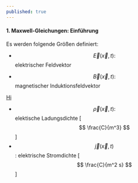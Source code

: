 ```yaml
---
published: true
---
```

#### 1. Maxwell-Gleichungen: Einführung

Es werden folgende Größen definiert:

- $$\vec E(\vec x,t) :$$ elektrischer Feldvektor

- $$\vec B(\vec x,t) :$$ magnetischer Induktionsfeldvektor


[Hi](https://upload.wikimedia.org/wikipedia/commons/0/0d/VFPt_Solenoid_correct2.svg "Magnetische Feldvektoren")

- $$\vec \rho(\vec x,t) :$$ elektische Ladungsdichte [ $$ \frac{C}{m^3} $$ ]
- $$\vec j(\vec x,t) $$ : elektrische Stromdichte  [ $$ \frac{C}{m^2 s} $$ ]
